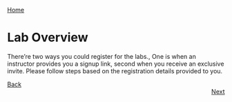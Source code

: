 [Home](./../README.md)
# Lab Overview
There’re two ways you could register for the labs., One is when an instructor provides you a signup link, second when you receive an exclusive invite. Please follow steps based on the registration details provided to you.
<div align="left"> <a href ="./Registration-for-the-labs.md#registration-for-the-labs">Back</a> </div><div align="right"> <a href ="./Prerequisites.md#prerequisites">Next</a> </div>





